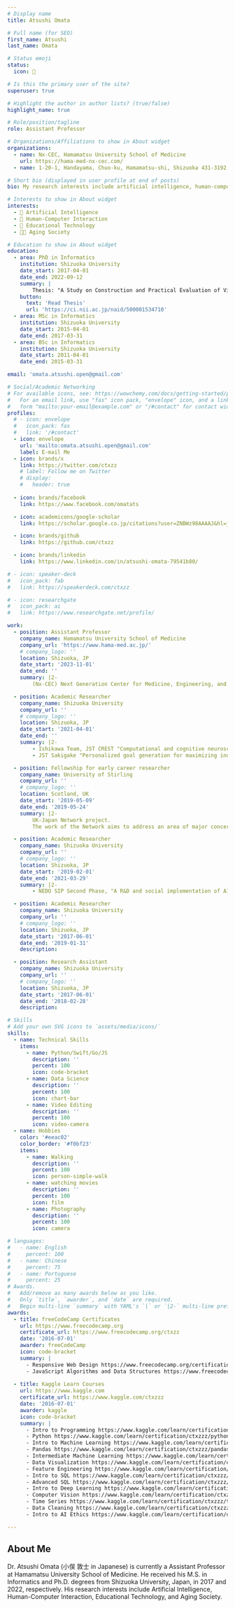 ```yaml
---
# Display name
title: Atsushi Omata

# Full name (for SEO)
first_name: Atsushi
last_name: Omata

# Status emoji
status:
  icon: 🐰

# Is this the primary user of the site?
superuser: true

# Highlight the author in author lists? (true/false)
highlight_name: true

# Role/position/tagline
role: Assistant Professor

# Organizations/Affiliations to show in About widget
organizations:
  - name: Nx-CEC, Hamamatsu University School of Medicine
    url: https://hama-med-nx-cec.com/
  - name: 1-20-1, Handayama, Chuo-ku, Hamamatsu-shi, Shizuoka 431-3192, Japan

# Short bio (displayed in user profile at end of posts)
bio: My research interests include artificial intelligence, human-computer interaction, educational technology and aging society.

# Interests to show in About widget
interests:
  - 🧠 Artificial Intelligence
  - 👥 Human-Computer Interaction
  - 📕 Educational Technology
  - 👩‍🦽 Aging Society

# Education to show in About widget
education:
  - area: PhD in Informatics
    institution: Shizuoka University  
    date_start: 2017-04-01
    date_end: 2022-09-12
    summary: |
        Thesis: "A Study on Construction and Practical Evaluation of Video Coaching Environment to Support Acquisition of Care Interaction Skills"
    button:
      text: 'Read Thesis'
      url: 'https://ci.nii.ac.jp/naid/500001534710'
  - area: MSc in Informatics
    institution: Shizuoka University
    date_start: 2015-04-01
    date_end: 2017-03-31
  - area: BSc in Informatics
    institution: Shizuoka University
    date_start: 2011-04-01
    date_end: 2015-03-31

email: 'omata.atsushi.open@gmail.com'

# Social/Academic Networking
# For available icons, see: https://wowchemy.com/docs/getting-started/page-builder/#icons
#   For an email link, use "fas" icon pack, "envelope" icon, and a link in the
#   form "mailto:your-email@example.com" or "/#contact" for contact widget.
profiles:
  # - icon: envelope
  #   icon_pack: fas
  #   link: '/#contact'
  - icon: envelope
    url: 'mailto:omata.atsushi.open@gmail.com'
    label: E-mail Me
  - icon: brands/x
    link: https://twitter.com/ctxzz
    # label: Follow me on Twitter
    # display:
    #   header: true
      
  - icon: brands/facebook
    link: https://www.facebook.com/omatats

  - icon: academicons/google-scholar
    link: https://scholar.google.co.jp/citations?user=ZNBWz98AAAAJ&hl=ja

  - icon: brands/github
    link: https://github.com/ctxzz

  - icon: brands/linkedin
    link: https://www.linkedin.com/in/atsushi-omata-79541b80/

# - icon: speaker-deck
#   icon_pack: fab
#   link: https://speakerdeck.com/ctxzz

# - icon: researchgate
#   icon_pack: ai
#   link: https://www.researchgate.net/profile/

work:
  - position: Assistant Professor
    company_name: Hamamatsu University School of Medicine
    company_url: 'https://www.hama-med.ac.jp/'
    # company_logo: ''
    location: Shizuoka, JP
    date_start: '2023-11-01'
    date_end: ''
    summary: |2-
        (Nx-CEC) Next Generation Center for Medicine, Engineering, and Informatics

  - position: Academic Researcher
    company_name: Shizuoka University
    company_url: ''
    # company_logo: ''
    location: Shizuoka, JP
    date_start: '2021-04-01'
    date_end: ''
    summary: |2-
        - Ishikawa Team, JST CREST "Computational and cognitive neuroscientific approaches for understanding the tender care" Project(~2023/03)
        - JST Sakigake "Personalized goal generation for maximizing individual Well-being" Project

  - position: Fellowship for early career researcher
    company_name: University of Stirling
    company_url: ''
    # company_logo: ''
    location: Scotland, UK
    date_start: '2019-05-09'
    date_end: '2019-05-24'
    summary: |2-
        UK-Japan Network project.
        The work of the Network aims to address an area of major concern for both countries – that of increasing population of people living with dementia. Environmental design has been shown to be an effective means of improving people’s experiences of living with the condition, but there is a need for better evidence which takes account of cross-national and cross-cultural differences and similarities, and a need for the experience in each country to provide lesson for the other. The Network seeks to work internationally to generate an agenda for further research into these areas.

  - position: Academic Researcher
    company_name: Shizuoka University
    company_url: ''
    # company_logo: ''
    location: Shizuoka, JP
    date_start: '2019-02-01'
    date_end: '2021-03-29'
    summary: |2-
        - NEDO SIP Second Phase, "A R&D and social implementation of AI for self-reliance support by multimodal human-interaction technology with the emphasis on dementia people and their family's view" Project

  - position: Academic Researcher
    company_name: Shizuoka University
    company_url: ''
    # company_logo: ''
    location: Shizuoka, JP
    date_start: '2017-06-01'
    date_end: '2019-01-31'
    description: 

  - position: Research Assistant
    company_name: Shizuoka University
    company_url: ''
    # company_logo: ''
    location: Shizuoka, JP
    date_start: '2017-06-01'
    date_end: '2018-02-28'
    description: 

# Skills
# Add your own SVG icons to `assets/media/icons/`
skills:
  - name: Technical Skills
    items:
      - name: Python/Swift/Go/JS
        description: ''
        percent: 100
        icon: code-bracket
      - name: Data Science
        description: ''
        percent: 100
        icon: chart-bar
      - name: Video Editing
        description: ''
        percent: 100
        icon: video-camera
  - name: Hobbies
    color: '#eeac02'
    color_border: '#f0bf23'
    items:
      - name: Walking
        description: ''
        percent: 100
        icon: person-simple-walk
      - name: watching movies
        description: ''
        percent: 100
        icon: film
      - name: Photography
        description: ''
        percent: 100
        icon: camera

# languages:
#   - name: English
#     percent: 100
#   - name: Chinese
#     percent: 75
#   - name: Portuguese
#     percent: 25
# Awards.
#   Add/remove as many awards below as you like.
#   Only `title`, `awarder`, and `date` are required.
#   Begin multi-line `summary` with YAML's `|` or `|2-` multi-line prefix and indent 2 spaces below.
awards:
  - title: freeCodeCamp Certificates
    url: https://www.freecodecamp.org
    certificate_url: https://www.freecodecamp.org/ctxzz
    date: '2016-07-01'
    awarder: freeCodeCamp
    icon: code-bracket
    summary: |
      - Responsive Web Design https://www.freecodecamp.org/certification/ctxzz/responsive-web-design
      - JavaScript Algorithms and Data Structures https://www.freecodecamp.org/certification/ctxzz/javascript-algorithms-and-data-structures
  
  - title: Kaggle Learn Courses
    url: https://www.kaggle.com
    certificate_url: https://www.kaggle.com/ctxzzz
    date: '2016-07-01'
    awarder: kaggle
    icon: code-bracket
    summary: |
      - Intro to Programming https://www.kaggle.com/learn/certification/ctxzzz/intro-to-programming
      - Python https://www.kaggle.com/learn/certification/ctxzzz/python
      - Intro to Machine Learning https://www.kaggle.com/learn/certification/ctxzzz/intro-to-machine-learning
      - Pandas https://www.kaggle.com/learn/certification/ctxzzz/pandas
      - Intermediate Machine Learning https://www.kaggle.com/learn/certification/ctxzzz/intermediate-machine-learning
      - Data Visualization https://www.kaggle.com/learn/certification/ctxzzz/data-visualization
      - Feature Engineering https://www.kaggle.com/learn/certification/ctxzzz/feature-engineering
      - Intro to SQL https://www.kaggle.com/learn/certification/ctxzzz/intro-to-sql
      - Advanced SQL https://www.kaggle.com/learn/certification/ctxzzz/advanced-sql
      - Intro to Deep Learning https://www.kaggle.com/learn/certification/ctxzzz/intro-to-deep-learning
      - Computer Vision https://www.kaggle.com/learn/certification/ctxzzz/computer-vision
      - Time Series https://www.kaggle.com/learn/certification/ctxzzz/time-series
      - Data Cleaning https://www.kaggle.com/learn/certification/ctxzzz/data-cleaning
      - Intro to AI Ethics https://www.kaggle.com/learn/certification/ctxzzz/intro-to-ai-ethics

---
```


## About Me

Dr. Atsushi Omata (小俣 敦士 in Japanese) is currently a Assistant Professor at Hamamatsu University School of Medicine. He received his M.S. in Informatics and Ph.D. degrees from Shizuoka University, Japan, in 2017 and 2022, respectively. His research interests include Artificial Intelligence, Human-Computer Interaction, Educational Technology, and Aging Society.
